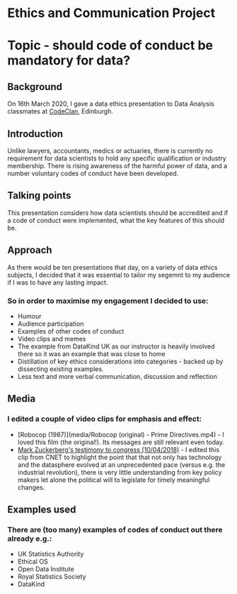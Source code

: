 # Ethics and Communication Project


# Topic - should code of conduct be mandatory for data?


## Background
On 16th March 2020, I gave a data ethics presentation to Data Analysis classmates at [CodeClan](https://codeclan.com/courses/data-courses/), Edinburgh.


## Introduction
Unlike lawyers, accountants, medics or actuaries, there is currently no requirement for data scientists to hold any specific qualification or industry membership. There is rising awareness of the harmful power of data, and a number voluntary codes of conduct have been developed.


## Talking points
This presentation considers how data scientists should be accredited and if a code of conduct were implemented, what the key features of this should be.

## Approach
As there would be ten presentations that day, on a variety of data ethics subjects, I decided that it was essential to tailor my segemnt to my audience if I was to have any lasting impact.  

### So in order to maximise my engagement I decided to use:
* Humour
* Audience participation
* Examples of other codes of conduct
* Video clips and memes
* The example from DataKind UK as our instructor is heavily involved there so it was an example that was close to home
* Distillation of key ethics considerations into categories - backed up by dissecting existing examples.
* Less text and more verbal communication, discussion and reflection

## Media

### I edited a couple of video clips for emphasis and effect:
* [Robocop (1987)](media/Robocop (original) - Prime Directives.mp4) - I loved this film (the original!).  Its messages are still relevant even today.   
* [Mark Zuckerberg's testimony to congress (10/04/2018)](media/Marcus.mp4) - I edited this clip from CNET to highlight the point that that not only has technology and the datasphere evolved at an unprecedented pace (versus e.g. the industrial revolution), there is very little understanding from key policy makers let alone the political will to legislate for timely meaningful changes.


## Examples used

### There are (too many) examples of codes of conduct out there already e.g.:
* UK Statistics Authority
* Ethical OS
* Open Data Institute
* Royal Statistics Society
* DataKind
